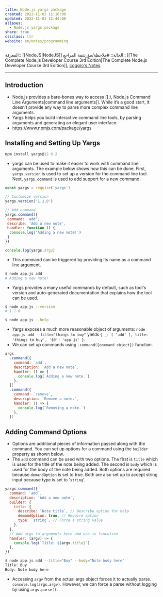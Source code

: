 ```yaml
---
title: Node.js yargs package
created: 2022-11-03 11:10:00
updated: 2022-11-03 11:44:00
aliases:
  - Node.js yargs package
share: true
cssclass: ltr
website: en/notes/programming
---
```


المعرفة:: [[NodeJS|NodeJS]]
الحالة:: #ملاحظة/مؤرشفة
المراجع:: [[The Complete Node.js Developer Course 3rd Edition|The Complete Node.js Developer Course 3rd Edition]], [coggro's Notes](https://github.com/coggro/node-notes-2021/tree/main/Section%20004)

---

## Introduction

- Node.js provides a bare-bones way to access [[./, Node.js Command Line Arguments|command line arguments]]. While it’s a good start, it doesn’t provide any way to parse more complex command line arguments.
- Yargs helps you build interactive command line tools, by parsing arguments and generating an elegant user interface.
- <https://www.npmjs.com/package/yargs>

## Installing and Setting Up Yargs

```js
npm install yargs@12.0.2
```

- yargs can be used to make it easier to work with command line arguments. The example below shows how this can be done. First, `yargs.version` is used to set up a version for the command line tool. Next, `yargs.command` is used to add support for a new command.

```js
const yargs = require('yargs')

// Customize version
yargs.version('1.1.0')

// Add command
yargs.command({
 command: 'add',
 describe: 'Add a new note',
 handler: function () {
  console.log('Adding a new note!')
 }
})

console.log(yargs.argv)
```

- This command can be triggered by providing its name as a command line argument.

```bash
$ node app.js add
# Adding a new note!
```

- Yargs provides a many useful commands by default, such as tool's version and auto-generated documentation that explains how the tool can be used.

```bash
$ node app.js --version
# 1.1.0

$ node app.js --help
```

- Yargs exposes a much more reasonable object of arguments: `node app.js add --title="things to buy"` yields `{ _: [ 'add' ], title: 'things to buy', '$0': 'app.js' }`.
- We can set up commands using `.command({command object})` function.

```js
args
  .command({
    command: `add`,
    description: `Add a new note`,
    handler: () => {
      console.log(`Adding a new note.`)
    },
  })
  .command({
    command: `remove`,
    description: `Remove a note.`,
    handler: () => {
      console.log(`Removing a note.`)
    },
  })
```

## Adding Command Options

- Options are additional pieces of information passed along with the command. You can set up options for a command using the `builder` property as shown below.
- The `add` command can be used with two options. The first is `title` which is used for the title of the note being added. The second is `body` which is used for the body of the note being added. Both options are required because `demandOption` is set to true. Both are also set up to accept string input because type is set to '`string`'.

```js
yargs.command({
  command: `add`,
  description: `Add a new note`,
  builder: {
    title: {
      describe: `Note title`, // Describe option for help
      demandOption: true, // Require option
      type: `string`, // Force a string value
    },
  },
  // Add argv to arguments here and use in funcution
  handler: (argv) => {
    console.log(`Title: ${argv.title}`)
  },
})
```

```bash
$ node app.js add --title="Buy" --body="Note body here"
Title: Buy
Body: Note body here
```

- Accessing `argv` from the actual args object forces it to actually parse. `console.log(args.argv)`. However, we can force a parse without logging by using `args.parse()`.
